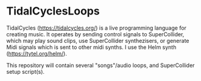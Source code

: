 # TidalCyclesLoops
TidalCycles (https://tidalcycles.org/) is a live programming language for creating music. It operates by sending control signals to SuperCollider, which may play sound clips, use SuperCollider synthezisers, or generate Midi signals which is sent to other midi synths. I use the Helm synth (https://tytel.org/helm/). 

This repository will contain several "songs"/audio loops, and SuperCollider setup script(s). 

